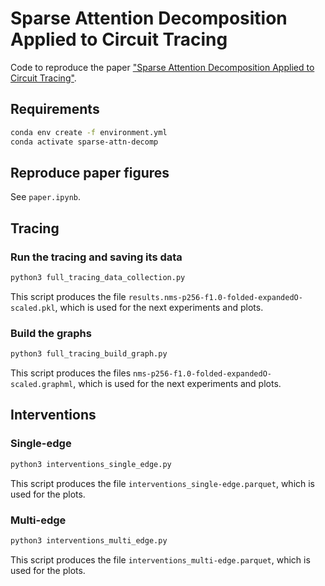 # Sparse Attention Decomposition Applied to Circuit Tracing

Code to reproduce the paper ["Sparse Attention Decomposition Applied to Circuit Tracing"](https://arxiv.org/abs/2410.00340).

## Requirements

```sh
conda env create -f environment.yml
conda activate sparse-attn-decomp
```

## Reproduce paper figures

See ```paper.ipynb```.

## Tracing 

### Run the tracing and saving its data

```sh
python3 full_tracing_data_collection.py
```

This script produces the file ```results.nms-p256-f1.0-folded-expandedO-scaled.pkl```, which is used for the next experiments and plots.

### Build the graphs

```sh
python3 full_tracing_build_graph.py
```

This script produces the files ```nms-p256-f1.0-folded-expandedO-scaled.graphml```, which is used for the next experiments and plots.

## Interventions

### Single-edge

```sh
python3 interventions_single_edge.py
```

This script produces the file ```interventions_single-edge.parquet```, which is used for the plots.

### Multi-edge

```sh
python3 interventions_multi_edge.py
```

This script produces the file ```interventions_multi-edge.parquet```, which is used for the plots.


